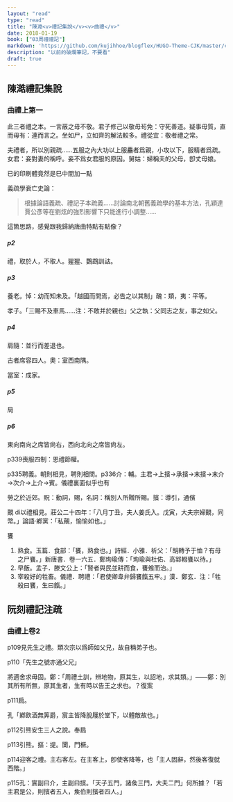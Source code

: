 ```yaml
---
layout: "read"
type: "read"
title: "陳澔<v>禮記集說</v><v>曲禮</v>"
date: 2018-01-19
book: ["03周禮禮記"]
markdown: 'https://github.com/kujihhoe/blogflex/HUGO-Theme-CJK/master/content/read/03-周禮禮記/001-禮記.md'
description: "以前的破爛筆記，不要看"
draft: true
---
```


## 陳澔禮記集說

### 曲禮上第一

此三者禮之本。一言蔽之毋不敬。君子修己以敬毋茍免：守死善道。疑事毋質，直而毋有：連而言之。坐如尸，立如齊的解法較多。禮從宜：敬者禮之常。

夫禮者，所以別親疏……五服之內大功以上服麤者爲親，小攻以下，服精者爲疏。女君：妾對妻的稱呼。妾不爲女君服的原因。舅姑：婦稱夫的父母，卽丈母娘。

已的印刷體竟然是巳中間加一點

<v>義疏學衰亡史論</v>：

> 根據論語義疏、禮記子本疏義……討論南北朝舊義疏學的基本方法，孔穎達賈公彥等在劉炫的強烈影響下只能進行小調整……
>

這箇思路，感覺跟我歸納唐曲特點有點像？

##### p2

禮，取於人，不取人。猩猩、鸚鵡訓詁。

##### p3

養老。悼：幼而知未及。「越國而問焉，必告之以其制」醜：類，夷：平等。

孝子。「三賜不及車馬……注：不敢并於親也」父之執：父同志之友，事之如父。

##### p4

肩隨：並行而差退也。

古者席容四人。奧：室西南隅。

當室：成家。

##### p5

局

##### p6

東向南向之席皆尙右，西向北向之席皆尙左。

p339喪服四制：恩禮節權。

p335聘義。朝則相見，聘則相問。p336介：輔。主君→上擯→承擯→末擯→末介→次介→上介→賓。儀禮裏面似乎也有

勞之於近郊。貺：動詞，賜，名詞：稱別人所贈所賜。擯：導引，通儐

覿 di以禮相見。<v>莊公二十四年</v>：「八月丁丑，夫人姜氏入。戊寅，大夫宗婦覿，同幣。」<v>論語‧鄕黨</v>：「私覿，愉愉如也。」

饔

1. 熟食。<v>玉篇．食部</v>：「饔，熟食也。」<v>詩經．小雅．祈父</v>：「胡轉予于恤？有母之尸饔。」<v>新唐書．卷一六五．鄭珣瑜傳</v>：「珣瑜與杜佑、高郢輟饔以待。」
2. 早飯。<v>孟子．滕文公上</v>：「賢者與民並耕而食，饔飧而治。」
3. 宰殺好的牲畜。<v>儀禮．聘禮</v>：「君使卿韋弁歸饔餼五牢。」漢．鄭玄．注：「牲殺曰饔，生曰餼。」

## 阮刻禮記注疏

### 曲禮上卷2

p109見先生之禮。類次宗以爲師如父兄，故自稱弟子也。

p110「先生之號亦通父兄」

將適舍求毋固。鄭：「周禮土訓，辨地物，原其生，以詔地，求其類。」——鄭：別其所有所無，原其生者，生有時以告王之求也。<n>？復案</n>

p111扃。

孔「鄕飲酒無筭爵，賔主皆降脫屨於堂下，以體敵故也。」

p112引熊安生三人之說。奉扃

p113引熊。摳：提。闑，門橛。

p114迎客之禮。主右客左。在主客上，卽使客降等，也「主人固辭，然後客復就西階。」

p115孔：賔副曰介，主副曰擯。「天子五門，諸矦三門，大夫二門」何所據？「若主君是公，則擯者五人，矦伯則擯者四人。」
